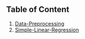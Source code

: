 ## Table of Content

1. [Data-Preprocessing](1-Data-Preprocessing/)
2. [Simple-Linear-Regression](2-Simple-Linear-Regression/)